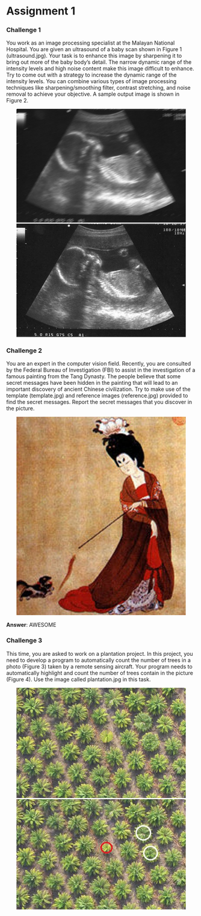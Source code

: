 # Assignment 1
### Challenge 1
You work as an image processing specialist at the Malayan National Hospital. You are given an ultrasound of a baby scan shown in Figure 1 (ultrasound.jpg). Your task is to enhance this image by sharpening it to bring out more of the baby body’s detail. The narrow dynamic range of the intensity levels and high noise content make this image difficult to enhance. Try to come out with a strategy to increase the dynamic range of the intensity levels. You can combine various types of image processing techniques like sharpening/smoothing filter, contrast stretching, and noise removal to achieve your objective. A sample output image is shown in Figure 2.

<p align="center">
    <img width="450" src="https://github.com/cheewoei1997/computer-vision/blob/master/Assignment%201/images/ultrasound.jpg">
    <img width="450" src="https://github.com/cheewoei1997/computer-vision/blob/master/Assignment%201/images/ultrasoundclear.jpg">
</p>

### Challenge 2
You are an expert in the computer vision field. Recently, you are consulted by the Federal Bureau of Investigation (FBI) to assist in the investigation of a famous painting from the Tang Dynasty. The people believe that some secret messages have been hidden in the painting that will lead to an important discovery of ancient Chinese civilization. Try to make use of the template (template.jpg) and reference images (reference.jpg) provided to find the secret messages. Report the secret messages that you discover in the picture.

<p align="center">
    <img width="450" src="https://github.com/cheewoei1997/computer-vision/blob/master/Assignment%201/images/reference.jpg">
</p>

**Answer**: AWESOME

### Challenge 3
This time, you are asked to work on a plantation project. In this project, you need to develop a program to automatically count the number of trees in a photo (Figure 3) taken by a remote sensing aircraft. Your program needs to automatically highlight and count the number of trees contain in the picture (Figure 4). Use the image called plantation.jpg in this task.

<p align="center">
    <img width="450" src="https://github.com/cheewoei1997/computer-vision/blob/master/Assignment%201/images/plantation.jpg">
    <img width="450" src="https://github.com/cheewoei1997/computer-vision/blob/master/Assignment%201/images/plantationcircle.jpg">
</p>